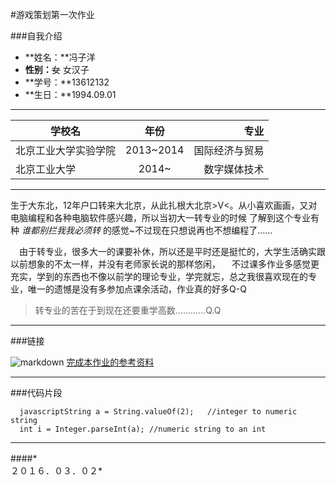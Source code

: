 #游戏策划第一次作业

###自我介绍

* **姓名：**冯子洋
* **性别：**~~女~~ 女汉子
* **学号：**13612132
* **生日：**1994.09.01

* * *

| 学校名                    | 年份            | 专业           |
| --------------------------|:---------------:| --------------:|
| 北京工业大学实验学院      | 2013~2014       | 国际经济与贸易 |
| 北京工业大学              | 2014~           | 数字媒体技术   |

* * *

  生于大东北，12年户口转来大北京，从此扎根大北京>V<。从小喜欢画画，又对电脑编程和各种电脑软件感兴趣，所以当初大一转专业的时候
  了解到这个专业有种 *谁都别拦我我必须转* 的感觉~不过现在只想说再也不想编程了……

　由于转专业，很多大一的课要补休，所以还是平时还是挺忙的，大学生活确实跟以前想象的不太一样，并没有老师家长说的那样悠闲，
　不过课多作业多感觉更充实，学到的东西也不像以前学的理论专业，学完就忘，总之我很喜欢现在的专业，唯一的遗憾是没有多参加点课余活动，作业真的好多Q-Q
　
> 转专业的苦在于到现在还要重学高数…………Q.Q

* * *

###链接

![markdown](http://mouapp.com/Mou_128.png)
[完成本作业的参考资料](http://sspai.com/25137)

* * *

###代码片段

```
  javascriptString a = String.valueOf(2);   //integer to numeric string
  int i = Integer.parseInt(a); //numeric string to an int
```
* * *

####*　　　　　　　　　　　　　　　　　　　　　　　　　　　　　　　　２０１６．０３．０２*





